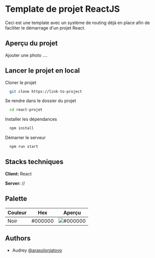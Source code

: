 
# Template de projet ReactJS

Ceci est une template avec un système de routing déjà en place afin de faciliter le démarrage d'un projet React.


## Aperçu du projet

Ajouter une photo ....


## Lancer le projet en local

Cloner le projet

```bash
  git clone https://link-to-project
```

Se rendre dans le dossier du projet

```bash
  cd react-projet
```

Installer les dépendances

```bash
  npm install
```

Démarrer le serveur

```bash
  npm run start
```


## Stacks techniques

**Client:** React

**Server:** //

## Palette

| Couleur             | Hex                                                                | Aperçu 
| ----------------- | ------------------------------------------------------------------ | -------------------- |
| Noir | #000000 | ![#000000](https://via.placeholder.com/10/000000?text=+)| 


## Authors

- Audrey [@arasolonjatovo](https://www.github.com/arasolonjatovo)

